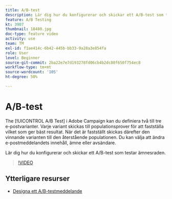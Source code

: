 ```yaml
---
title: A/B-test
description: Lär dig hur du konfigurerar och skickar ett A/B-test som testar ämnesraden.
feature: A/B Testing
kt: 3907
thumbnail: 18480.jpg
doc-type: feature video
activity: use
team: TM
exl-id: f1ae414c-6b42-445b-bb33-9a28a3e854fa
role: User
level: Beginner
source-git-commit: 2ba22e7e7d193278fd06cb4b2dc80f650f754ec8
workflow-type: tm+mt
source-wordcount: '105'
ht-degree: 50%

---
```


# A/B-test

The [!UICONTROL A/B Test] i Adobe Campaign kan du definiera två till tre e-postvarianter. Varje variant skickas till populationsprover för att fastställa vilket som ger bäst resultat. När det är fastställt skickas därefter den vinnande varianten till den återstående populationen. Du kan välja att ändra e-postmeddelandets innehåll, ämne eller avsändare.

Lär dig hur du konfigurerar och skickar ett A/B-test som testar ämnesraden.

>[!VIDEO](https://video.tv.adobe.com/v/18480?quality=12)

## Ytterligare resurser

* [Designa ett A/B-testmeddelande](https://experienceleague.adobe.com/docs/campaign-standard/using/communication-channels/email-messages/designing-an-a-b-test-email.html)
